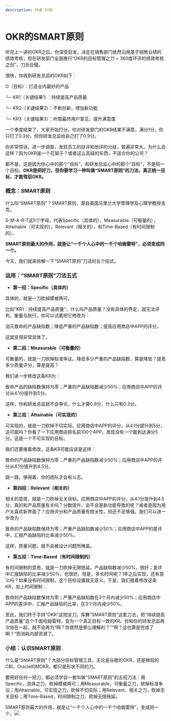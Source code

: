 ```yaml
---
description: 作者 刘润
---
```


# OKR的SMART原则

听完上一讲的OKR之后，你深受启发，决定在销售部门依然沿用基于销售业绩的绩效考核，但在研发部门全面推行“OKR的目标管理之刀 + 360度环评的绩效考核之剑”，刀剑合璧。

很快，你收到研发总监的OKR如下：

O（目标）：打造业内最好的产品

└─  KR1（关键结果1）：持续提高产品质量

└─  KR2（关键结果2）：不断创新，增加新功能

└─  KR3（关键结果3）：听取最终用户意见，提升满意度

一个季度结束了，大家开始打分。你对研发部门的OKR结果不满意，满分1分，你只打了0.3分，但你研发总监给自己打了0.9分。

你非常惊讶。进一步调查，发现员工的自评和他评的分歧，普遍非常大。为什么会这样？因为OKR是一个花架子？或者这么高级的东西，不适合你的公司？

都不是。这是因为你心中的那个“目标”，和研发总监心中的那个“目标”，不是同一个目标。**OKR是把好刀，但你要学习一种叫做“SMART原则”的刀法，真正统一目标，才能驾驭OKR。**

### 概念：SMART原则

什么叫“SMART原则”？SMART原则，源自美国马里兰大学管理学及心理学教授洛克。

S-M-A-R-T这5个字母，代表Specific（具体的），Measurable（可衡量的），Attainable（可实现的），Relevant（相关的），和Time-Based（有时间限制的）。

**SMART原则最大的作用，就是让“一千个人心中的一千个哈姆雷特”，必须变成同一个。**

今天，我们就来拆解一下“SMART原则”刀法的五个招式。

### 运用：“SMART原则”刀法五式

* **第一招：Specific（具体的）**

具体的，就是一刀砍掉模棱两可。

比如“KR1：持续提高产品质量”，什么叫产品质量？没有具体的界定，就无法评判、衡量与执行。你可以试着把它修改为：

消灭致命的产品缺陷数；降低严重的产品缺陷数；提高应用商店中APP的评分。

这就变得非常具体了。

* **第二招：Measurable（可衡量的）**

可衡量的，就是一刀砍掉标准争议。降低多少严重的产品缺陷数，算是降低？提高多少质量评分，算是提高？

我们进一步修改这条KR为：

致命产品的缺陷数保持为零；严重的产品缺陷数减少50%；应用商店中APP的评分从4.1分提升到5分。

这样，你和研发总监就不会争论，什么才算0.9分，什么只有0.3分。

* **第三招：Attainable（可实现的）**

可实现的，就是一刀砍掉不切实际。应用商店中APP的评分，从4.1分提升到5分，这可能吗？你看了一下应用商店排名前100个APP，发现没有一个能到达满分5分。这是一个不可实现的目标。

我们还要接着修改，这条KR可能应该是这样：

致命的产品缺陷数保持为零；严重的产品缺陷数减少50%；应用商店中APP的评分从4.1分提升到4.5分。

跳一跳，够得着，你的团队才会有斗志。

* **第四招：Relevant（相关的）**

相关的意思，就是一刀砍掉无关目标。应用商店中APP的评分，从4.1分提升到4.5分，真的和产品质量有关吗？分数提升，会不会是新功能导致的呢？或者是因为用户太喜欢新界面了？应用评分和产品质量有相关性，但还不足够强。我们可以进一步改为：

致命的产品缺陷数保持为零；严重产品缺陷数减少50%；应用商店中APP的差评中，汇报产品缺陷的比率减少50%。

这样，质量问题，就不会被设计问题所掩盖。

* **第五招：Time-Based（有时间限制的）**

有时间限制的意思，就是一刀砍掉无限拖延。产品缺陷数减少50%，很好；差评中汇报缺陷的比率减少50%，也很好。但是，多长时间呢？1年之后实现，还有意义吗？如果没有时间限制，这个目标设置就无意义。于是，我们接着修改这条KR，加上时间限制：

致命的产品缺陷数保持为零；严重产品缺陷数在3个月内减少50%；应用商店中APP的差评中，汇报产品缺陷的比率，在3个月内减少50%。

至此，我们终于手持“OKR”这把宝刀，挥舞“SMART原则”这套刀法，把“持续提高产品质量”这个千面哈姆雷特，变为一个真正目标一致的KR。你和你的研发总监再次坐在一起，就不会再为“啊？你居然是那么理解的？”“啊？这也算是完成了啊？”而消耗内部资源了。

### 小结：认识SMART原则

什么是“SMART原则”？大部分目标管理工具，无论是谷歌的OKR，还是微软的CBI，Oracle的MOKR，都只是形状不同的刀。

要用好任何一把刀，都必须学会一套叫做“SMART原则”的五招刀法：用Specific，具体之刀，砍掉模棱两可；用Measurable，可衡量之刀，砍掉标准争议；用Attainable，可实现之刀，砍掉不切实际；用Relevant，相关之刀，砍掉无关目标；用Time-Based，时间限制之刀，砍掉无限拖延。

SMART原则最大的作用，就是让“一千个人心中的一千个哈姆雷特”，变成同一个。![](https://piccdn.igetget.com/img/201708/07/201708071518448044767186.png?700w_1l_1an.src)

